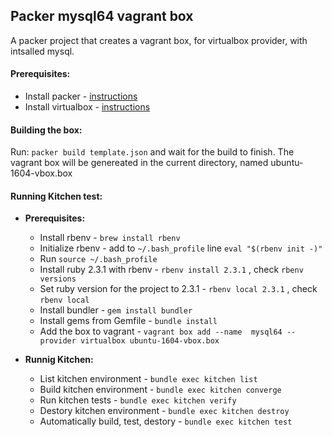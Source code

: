 ## Packer mysql64 vagrant box
A packer project that creates a vagrant box, for virtualbox provider, with intsalled mysql.

#### Prerequisites:
* Install packer - [instructions](https://www.packer.io/intro/getting-started/install.html)
* Install virtualbox - [instructions](https://www.virtualbox.org/wiki/Downloads)

#### Building the box:
Run: `packer build template.json` and wait for the build to finish.
The vagrant box will be genereated in the current directory, named ubuntu-1604-vbox.box

#### Running Kitchen test:
* **Prerequisites:**
  * Install rbenv - `brew install rbenv`
  * Initialize rbenv - add to `~/.bash_profile` line `eval "$(rbenv init -)"`
  * Run `source ~/.bash_profile`
  * Install ruby 2.3.1 with rbenv - `rbenv install 2.3.1` , check `rbenv versions`
  * Set ruby version for the project to 2.3.1 - `rbenv local 2.3.1` , check `rbenv local`
  * Install bundler - `gem install bundler`
  * Install gems from Gemfile - `bundle install`
  * Add the box to vagrant - `vagrant box add --name  mysql64 --provider virtualbox ubuntu-1604-vbox.box`
  
* **Runnig Kitchen:**
  * List kitchen environment - `bundle exec kitchen list`
  * Build kitchen environment - `bundle exec kitchen converge`
  * Run kitchen tests - `bundle exec kitchen verify`
  * Destory kitchen environment - `bundle exec kitchen destroy`
  * Automatically build, test, destory - `bundle exec kitchen test`
